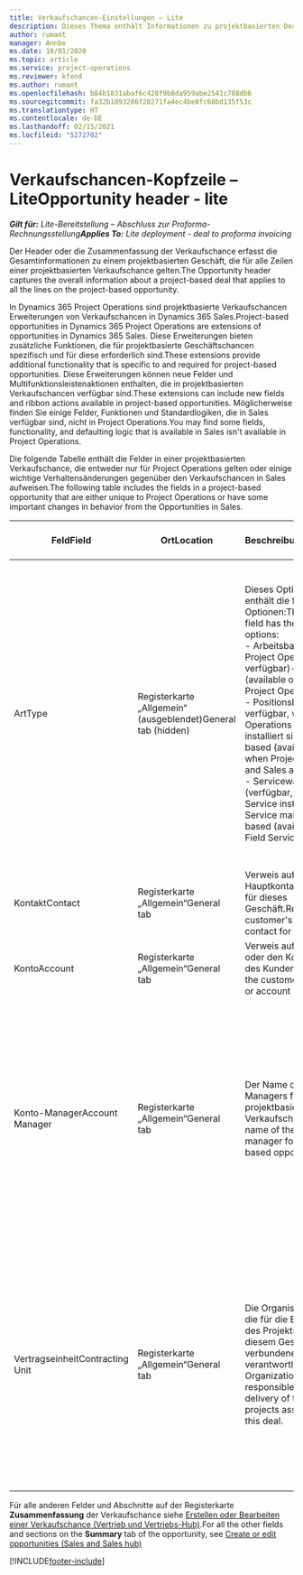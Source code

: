 ```yaml
---
title: Verkaufschancen-Einstellungen – Lite
description: Dieses Thema enthält Informationen zu projektbasierten Deals und projektbasierten Verkaufschancen-Zeilen.
author: rumant
manager: Annbe
ms.date: 10/01/2020
ms.topic: article
ms.service: project-operations
ms.reviewer: kfend
ms.author: rumant
ms.openlocfilehash: b84b1831abaf6c428f9b8da959abe2541c788db6
ms.sourcegitcommit: fa32b1893286f20271fa4ec4be8fc68bd135f53c
ms.translationtype: HT
ms.contentlocale: de-DE
ms.lasthandoff: 02/15/2021
ms.locfileid: "5272702"
---
```

# <a name="opportunity-header---lite"></a><span data-ttu-id="c0e1e-103">Verkaufschancen-Kopfzeile – Lite</span><span class="sxs-lookup"><span data-stu-id="c0e1e-103">Opportunity header - lite</span></span>

<span data-ttu-id="c0e1e-104">_**Gilt für:** Lite-Bereitstellung – Abschluss zur Proforma-Rechnungsstellung_</span><span class="sxs-lookup"><span data-stu-id="c0e1e-104">_**Applies To:** Lite deployment - deal to proforma invoicing_</span></span>

<span data-ttu-id="c0e1e-105">Der Header oder die Zusammenfassung der Verkaufschance erfasst die Gesamtinformationen zu einem projektbasierten Geschäft, die für alle Zeilen einer projektbasierten Verkaufschance gelten.</span><span class="sxs-lookup"><span data-stu-id="c0e1e-105">The Opportunity header captures the overall information about a project-based deal that applies to all the lines on the project-based opportunity.</span></span>

<span data-ttu-id="c0e1e-106">In Dynamics 365 Project Operations sind projektbasierte Verkaufschancen Erweiterungen von Verkaufschancen in Dynamics 365 Sales.</span><span class="sxs-lookup"><span data-stu-id="c0e1e-106">Project-based opportunities in Dynamics 365 Project Operations are extensions of opportunities in Dynamics 365 Sales.</span></span> <span data-ttu-id="c0e1e-107">Diese Erweiterungen bieten zusätzliche Funktionen, die für projektbasierte Geschäftschancen spezifisch und für diese erforderlich sind.</span><span class="sxs-lookup"><span data-stu-id="c0e1e-107">These extensions provide additional functionality that is specific to and required for project-based opportunities.</span></span> <span data-ttu-id="c0e1e-108">Diese Erweiterungen können neue Felder und Multifunktionsleistenaktionen enthalten, die in projektbasierten Verkaufschancen verfügbar sind.</span><span class="sxs-lookup"><span data-stu-id="c0e1e-108">These extensions can include new fields and ribbon actions available in project-based opportunities.</span></span> <span data-ttu-id="c0e1e-109">Möglicherweise finden Sie einige Felder, Funktionen und Standardlogiken, die in Sales verfügbar sind, nicht in Project Operations.</span><span class="sxs-lookup"><span data-stu-id="c0e1e-109">You may find some fields, functionality, and defaulting logic that is available in Sales isn't available in Project Operations.</span></span>

<span data-ttu-id="c0e1e-110">Die folgende Tabelle enthält die Felder in einer projektbasierten Verkaufschance, die entweder nur für Project Operations gelten oder einige wichtige Verhaltensänderungen gegenüber den Verkaufschancen in Sales aufweisen.</span><span class="sxs-lookup"><span data-stu-id="c0e1e-110">The following table includes the fields in a project-based opportunity that are either unique to Project Operations or have some important changes in behavior from the Opportunities in Sales.</span></span>

| <span data-ttu-id="c0e1e-111">**Feld**</span><span class="sxs-lookup"><span data-stu-id="c0e1e-111">**Field**</span></span> | <span data-ttu-id="c0e1e-112">**Ort**</span><span class="sxs-lookup"><span data-stu-id="c0e1e-112">**Location**</span></span> | <span data-ttu-id="c0e1e-113">**Beschreibung**</span><span class="sxs-lookup"><span data-stu-id="c0e1e-113">**Description**</span></span> | <span data-ttu-id="c0e1e-114">**Downstream-Auswirkungen**</span><span class="sxs-lookup"><span data-stu-id="c0e1e-114">**Downstream impact**</span></span> |
| --- | --- | --- | --- |
| <span data-ttu-id="c0e1e-115">Art</span><span class="sxs-lookup"><span data-stu-id="c0e1e-115">Type</span></span> | <span data-ttu-id="c0e1e-116">Registerkarte „Allgemein“ (ausgeblendet)</span><span class="sxs-lookup"><span data-stu-id="c0e1e-116">General tab (hidden)</span></span> | <span data-ttu-id="c0e1e-117">Dieses Optionssatzfeld enthält die folgenden Optionen:</span><span class="sxs-lookup"><span data-stu-id="c0e1e-117">This option set field has the following options:</span></span></br><span data-ttu-id="c0e1e-118">- Arbeitsbasiert (nur bei Project Operations verfügbar)</span><span class="sxs-lookup"><span data-stu-id="c0e1e-118">- Work-based (available only with Project Operations)</span></span></br><span data-ttu-id="c0e1e-119">- Positionsbasiert (nur verfügbar, wenn Project Operations und Sales installiert sind)</span><span class="sxs-lookup"><span data-stu-id="c0e1e-119">- Item-based (available only when Project Operations and Sales are installed)</span></span></br><span data-ttu-id="c0e1e-120">- Servicewartungsbasiert (verfügbar, wenn Field Service installiert ist)</span><span class="sxs-lookup"><span data-stu-id="c0e1e-120">- Service maintenance-based (available when Field Service is installed)</span></span> | <span data-ttu-id="c0e1e-121">Wenn Sie Project Operations verwenden, wird dieser Feldwert automatisch auf **Arbeitsbasiert** festgelegt. Dadurch wird die Verkaufschance als projektbasiert klassifiziert.</span><span class="sxs-lookup"><span data-stu-id="c0e1e-121">When you use Project Operations, this field value is automatically set to **Work-based** which classifies the Opportunity as project-based.</span></span> <span data-ttu-id="c0e1e-122">Eine Verkaufschance sollte projektbasiert sein, um alle projektspezifischen Erweiterungen und Funktionen im nachgelagerten Verkaufsprozess für dieses Geschäft zu aktivieren.</span><span class="sxs-lookup"><span data-stu-id="c0e1e-122">An Opportunity should be project-based to enable all project-specific extensions and functionality in the downstream sales process for this deal.</span></span> |
| <span data-ttu-id="c0e1e-123">Kontakt</span><span class="sxs-lookup"><span data-stu-id="c0e1e-123">Contact</span></span> | <span data-ttu-id="c0e1e-124">Registerkarte „Allgemein“</span><span class="sxs-lookup"><span data-stu-id="c0e1e-124">General tab</span></span> | <span data-ttu-id="c0e1e-125">Verweis auf den Hauptkontakt des Kunden für dieses Geschäft.</span><span class="sxs-lookup"><span data-stu-id="c0e1e-125">Reference to the customer's primary contact for this deal.</span></span> | |
| <span data-ttu-id="c0e1e-126">Konto</span><span class="sxs-lookup"><span data-stu-id="c0e1e-126">Account</span></span> | <span data-ttu-id="c0e1e-127">Registerkarte „Allgemein“</span><span class="sxs-lookup"><span data-stu-id="c0e1e-127">General tab</span></span> | <span data-ttu-id="c0e1e-128">Verweis auf die Firma oder den Kontodatensatz des Kunden.</span><span class="sxs-lookup"><span data-stu-id="c0e1e-128">Reference to the customer's company or account record.</span></span> | |
| <span data-ttu-id="c0e1e-129">Konto-Manager</span><span class="sxs-lookup"><span data-stu-id="c0e1e-129">Account Manager</span></span> | <span data-ttu-id="c0e1e-130">Registerkarte „Allgemein“</span><span class="sxs-lookup"><span data-stu-id="c0e1e-130">General tab</span></span> | <span data-ttu-id="c0e1e-131">Der Name des Account Managers für diese projektbasierte Verkaufschance.</span><span class="sxs-lookup"><span data-stu-id="c0e1e-131">The name of the Account manager for this project-based opportunity.</span></span> | <span data-ttu-id="c0e1e-132">Der Account Manager ist verantwortlich für die Verwaltung der Beziehung zum Kunden bis zum Abschluss dieses Projekts.</span><span class="sxs-lookup"><span data-stu-id="c0e1e-132">The Account manager is responsible for managing the relationship with the customer through the completion of this project.</span></span> <span data-ttu-id="c0e1e-133">Basierend auf dem buchbaren Ressourceneintrag, der an den Account Manager gebunden ist, ist die Vertragseinheit voreingestellt.</span><span class="sxs-lookup"><span data-stu-id="c0e1e-133">Based on the bookable resource record tied to the Account manager, the contracting unit is defaulted.</span></span> |
| <span data-ttu-id="c0e1e-134">Vertragseinheit</span><span class="sxs-lookup"><span data-stu-id="c0e1e-134">Contracting Unit</span></span> | <span data-ttu-id="c0e1e-135">Registerkarte „Allgemein“</span><span class="sxs-lookup"><span data-stu-id="c0e1e-135">General tab</span></span> | <span data-ttu-id="c0e1e-136">Die Organisationseinheit, die für die Bereitstellung des Projekts oder der mit diesem Geschäft verbundenen Projekte verantwortlich ist.</span><span class="sxs-lookup"><span data-stu-id="c0e1e-136">The Organization unit that is responsible for the delivery of the project or projects associated with this deal.</span></span> | <span data-ttu-id="c0e1e-137">Die Vertragseinheit ist die Abteilung des Unternehmens, die die Projekte nach Abschluss des Geschäfts abschließt.</span><span class="sxs-lookup"><span data-stu-id="c0e1e-137">The contracting unit is the division of the company that will complete the project(s) after the deal is closed.</span></span> <span data-ttu-id="c0e1e-138">Jede Vertragseinheit hat eine Währung, und diese Währung wird verwendet, um geschätzte und tatsächliche Kosten zu melden, die während des Projekts anfallen.</span><span class="sxs-lookup"><span data-stu-id="c0e1e-138">Every contracting unit has a currency, and this currency is used to report estimated and actual costs incurred during the project.</span></span> |

<span data-ttu-id="c0e1e-139">Für alle anderen Felder und Abschnitte auf der Registerkarte **Zusammenfassung** der Verkaufschance siehe [Erstellen oder Bearbeiten einer Verkaufschance (Vertrieb und Vertriebs-Hub)](https://docs.microsoft.com/dynamics365/sales-enterprise/create-edit-opportunity-sales).</span><span class="sxs-lookup"><span data-stu-id="c0e1e-139">For all the other fields and sections on the **Summary** tab of the opportunity, see [Create or edit opportunities (Sales and Sales hub)](https://docs.microsoft.com/dynamics365/sales-enterprise/create-edit-opportunity-sales)</span></span>


[!INCLUDE[footer-include](../../includes/footer-banner.md)]
